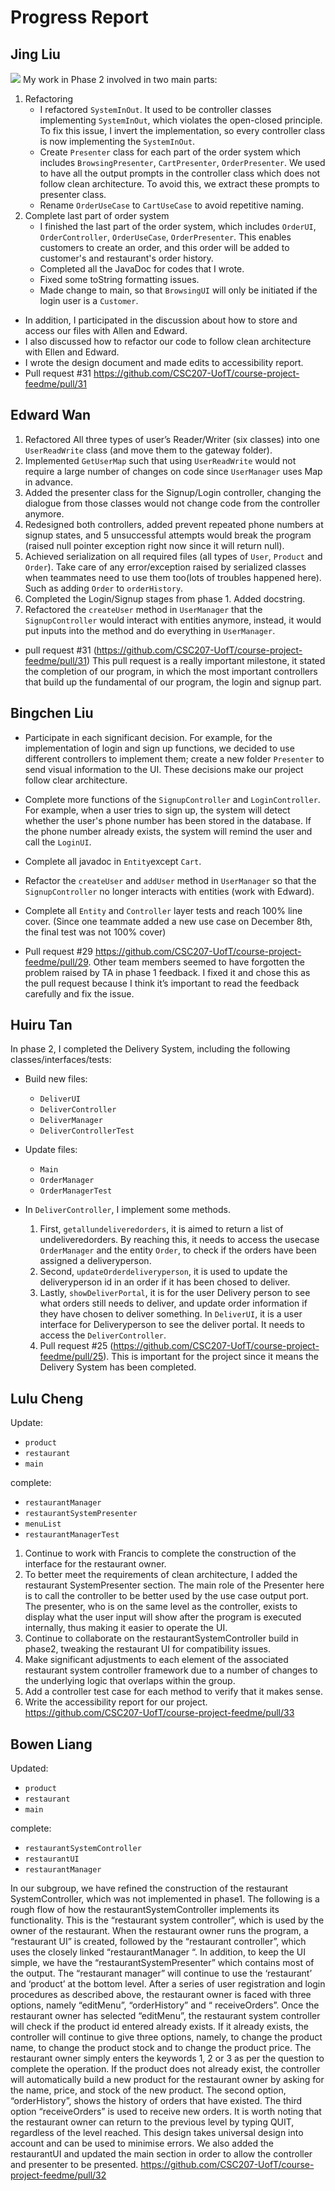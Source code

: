 # Progress Report
## Jing Liu
![](../Figures/OrderSystem.png)
My work in Phase 2 involved in two main parts:
1. Refactoring
   - I refactored `SystemInOut`. It used to be controller classes implementing `SystemInOut`, which violates the 
     open-closed principle. To fix this issue, I invert the implementation, so every controller class is now 
     implementing the `SystemInOut`.
   - Create `Presenter` class for each part of the order system which includes `BrowsingPresenter`, `CartPresenter`, 
     `OrderPresenter`. We used to have all the output prompts in the controller class which does not follow clean 
     architecture. To avoid this, we extract these prompts to presenter class.
   - Rename `OrderUseCase` to `CartUseCase` to avoid repetitive naming.
2. Complete last part of order system
   - I finished the last part of the order system, which includes `OrderUI`, `OrderController`, `OrderUseCase`, 
     `OrderPresenter`. This enables customers to create an order, and this order will be added to customer's and 
     restaurant's order history.
   - Completed all the JavaDoc for codes that I wrote.
   - Fixed some toString formatting issues.
   - Made change to main, so that `BrowsingUI` will only be initiated if the login user is a `Customer`.
- In addition, I participated in the discussion about how to store and access our files with Allen and Edward.
- I also discussed how to refactor our code to follow clean architecture with Ellen and Edward.
- I wrote the design document and made edits to accessibility report.
- Pull request #31 https://github.com/CSC207-UofT/course-project-feedme/pull/31

## Edward Wan
1. Refactored All three types of user’s Reader/Writer (six classes) into one `UserReadWrite` class (and move them to 
   the gateway folder).
2. Implemented `GetUserMap` such that using `UserReadWrite` would not require a large number of changes on code since 
   `UserManager` uses Map in advance.
3. Added the presenter class for the Signup/Login controller, changing the dialogue from those classes would not 
   change code from the controller anymore.
4. Redesigned both controllers, added prevent repeated phone numbers at signup states, and 5 unsuccessful attempts 
   would break the program (raised null pointer exception right now since it will return null).
5. Achieved serialization on all required files (all types of `User`, `Product` and `Order`). Take care of any 
   error/exception raised by serialized classes when teammates need to use them too(lots of troubles happened here). 
   Such as adding `Order` to `orderHistory`.
6. Completed the Login/Signup stages from phase 1.
Added docstring.
7. Refactored the `createUser` method in `UserManager` that the `SignupController` would interact with entities 
   anymore, instead, it would put inputs into the method and do everything in `UserManager`.
   
- pull request #31 (https://github.com/CSC207-UofT/course-project-feedme/pull/31)
This pull request is a really important milestone, it stated the completion of our program, in which the most important controllers that build up the fundamental of our program, the login and signup part.

## Bingchen Liu
- Participate in each significant decision. For example, for the implementation of login and sign up functions, we decided to use different controllers to implement them; create a new folder `Presenter` to send visual information to the UI. These decisions make our project follow clear architecture.

- Complete more functions of the `SignupController` and `LoginController`.  For example, when a user tries to sign up, the system will detect whether the user's phone number has been stored in the database. If the phone number already exists, the system will remind the user and call the `LoginUI`.

- Complete all javadoc in `Entity`except `Cart`.

- Refactor the `createUser` and `addUser` method in `UserManager` so that the `SignupController` no longer interacts with entities (work with Edward).

- Complete all `Entity` and `Controller` layer tests and reach 100% line cover. (Since one teammate added a new use case on December 8th, the final test was not 100% cover)

- Pull request #29 https://github.com/CSC207-UofT/course-project-feedme/pull/29. Other team members seemed to have forgotten the problem raised by TA in phase 1 feedback. I fixed it and chose this as the pull request because I think it’s important to read the feedback carefully and fix the issue.


## Huiru Tan

In phase 2, I completed the Delivery System, including the following classes/interfaces/tests:
- Build new files:
  - `DeliverUI`
  - `DeliverController`
  - `DeliverManager`
  - `DeliverControllerTest`

- Update files:
  - `Main`
  - `OrderManager`
  - `OrderManagerTest`

- In `DeliverController`, I implement some methods. 
  1. First, `getallundeliveredorders`, it is aimed to return a list of 
  undeliveredorders. By reaching this, it needs to access the usecase `OrderManager` and the entity `Order`, to check 
    if the orders have been assigned a deliveryperson. 
  2. Second, `updateOrderdeliveryperson`, it is used to update the 
    deliveryperson id in an order if it has been chosed to deliver.
  3. Lastly, `showDeliverPortal`, it is for the user 
    Delivery person to see what orders still needs to deliver, and update order information if they have chosen to 
    deliver something. In `DeliverUI`, it is a user interface for Deliveryperson to see the deliver portal. It needs to 
    access the `DeliverController`.
  4. Pull request #25 (https://github.com/CSC207-UofT/course-project-feedme/pull/25). This is important for the project since it means the Delivery System has been completed.

## Lulu Cheng

Update:
- `product`
- `restaurant`
- `main`

complete:
- `restaurantManager`
- `restaurantSystemPresenter`
- `menuList`
- `restaurantManagerTest`

1. Continue to work with Francis to complete the construction of the interface for the restaurant owner. 
2. To better meet the requirements of clean architecture, I added the restaurant SystemPresenter section. The main role of the Presenter here is to call the controller to be better used by the use case output port. The presenter, who is on the same level as the controller, exists to display what the user input will show after the program is executed internally, thus making it easier to operate the UI. 
3. Continue to collaborate on the restaurantSystemController build in phase2, tweaking the restaurant UI for compatibility issues.
4. Make significant adjustments to each element of the associated restaurant system controller framework due to a number of changes to the underlying logic that overlaps within the group.
5. Add a controller test case for each method to verify that it makes sense.
6. Write the accessibility report for our project.
https://github.com/CSC207-UofT/course-project-feedme/pull/33


## Bowen Liang
Updated:
- `product`
- `restaurant`
- `main`

complete:
- `restaurantSystemController`
- `restaurantUI`
- `restaurantManager`

In our subgroup, we have refined the construction of the restaurant SystemController, which was not implemented in phase1. The following is a rough flow of how the restaurantSystemController implements its functionality.
This is the “restaurant system controller”, which is used by the owner of the restaurant. When the restaurant owner runs the program, a “restaurant UI” is created, followed by the “restaurant controller”, which uses the closely linked “restaurantManager “. In addition, to keep the UI simple, we have the “restaurantSystemPresenter” which contains most of the output. The “restaurant manager” will continue to use the ‘restaurant’ and ‘product’ at the bottom level. After a series of user registration and login procedures as described above, the restaurant owner is faced with three options, namely “editMenu”, “orderHistory” and “ receiveOrders”. Once the restaurant owner has selected “editMenu”, the restaurant system controller will check if the product id entered already exists. If it already exists, the controller will continue to give three options, namely, to change the product name, to change the product stock and to change the product price. The restaurant owner simply enters the keywords 1, 2 or 3 as per the question to complete the operation. If the product does not already exist, the controller will automatically build a new product for the restaurant owner by asking for the name, price, and stock of the new product. The second option, “orderHistory”, shows the history of orders that have existed. The third option “receiveOrders” is used to receive new orders. It is worth noting that the restaurant owner can return to the previous level by typing QUIT, regardless of the level reached. This design takes universal design into account and can be used to minimise errors.
We also added the restaurantUI and updated the main section in order to allow the controller and presenter to be presented.
https://github.com/CSC207-UofT/course-project-feedme/pull/32


